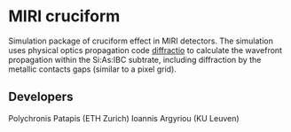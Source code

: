 # MIRI cruciform
Simulation package of cruciform effect in MIRI detectors. The simulation uses physical optics propagation code [diffractio](https://diffractio.readthedocs.io/en/latest/) to calculate the wavefront propagation within the Si:As:IBC subtrate, including diffraction by the metallic contacts gaps (similar to a pixel grid).

## Developers
Polychronis Patapis (ETH Zurich)
Ioannis Argyriou (KU Leuven)
